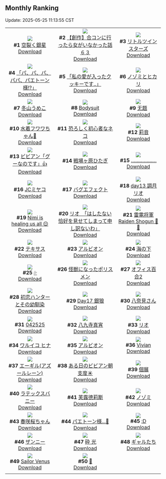 ## Monthly Ranking
Update: 2025-05-25 11:13:55 CST

|      |      |      |
| :----: | :----: | :----: |
| ![](https://i.pixiv.re/c/240x480/img-master/img/2025/04/26/00/00/10/129697024_p0_master1200.jpg)<br>**#1** [空裂く銀星](https://www.pixiv.net/artworks/129697024)<br>[Download](https://i.pixiv.re/img-original/img/2025/04/26/00/00/10/129697024_p0.jpg) | ![](https://i.pixiv.re/c/240x480/img-master/img/2025/04/25/00/00/14/129663305_p0_master1200.jpg)<br>**#2** [【創作】合コンに行ったら女がいなかった話６３](https://www.pixiv.net/artworks/129663305)<br>[Download](https://i.pixiv.re/img-original/img/2025/04/25/00/00/14/129663305_p0.png) | ![](https://i.pixiv.re/c/240x480/img-master/img/2025/04/26/12/39/48/129712576_p0_master1200.jpg)<br>**#3** [リトルツインスターズ](https://www.pixiv.net/artworks/129712576)<br>[Download](https://i.pixiv.re/img-original/img/2025/04/26/12/39/48/129712576_p0.jpg) |
| ![](https://i.pixiv.re/c/240x480/img-master/img/2025/04/26/00/07/11/129697722_p0_master1200.jpg)<br>**#4** [「パ、パ、パ、パパ、パエトーン様!?」](https://www.pixiv.net/artworks/129697722)<br>[Download](https://i.pixiv.re/img-original/img/2025/04/26/00/07/11/129697722_p0.png) | ![](https://i.pixiv.re/c/240x480/img-master/img/2025/04/26/00/00/11/129697033_p0_master1200.jpg)<br>**#5** [「私の愛が入ったクッキーです..」](https://www.pixiv.net/artworks/129697033)<br>[Download](https://i.pixiv.re/img-original/img/2025/04/26/00/00/11/129697033_p0.png) | ![](https://i.pixiv.re/c/240x480/img-master/img/2025/04/26/01/31/46/129700545_p0_master1200.jpg)<br>**#6** [ノゾミとヒカリ](https://www.pixiv.net/artworks/129700545)<br>[Download](https://i.pixiv.re/img-original/img/2025/04/26/01/31/46/129700545_p0.jpg) |
| ![](https://i.pixiv.re/c/240x480/img-master/img/2025/04/26/16/00/03/129717255_p0_master1200.jpg)<br>**#7** [冬山うめこ](https://www.pixiv.net/artworks/129717255)<br>[Download](https://i.pixiv.re/img-original/img/2025/04/26/16/00/03/129717255_p0.png) | ![](https://i.pixiv.re/c/240x480/img-master/img/2025/04/25/00/00/37/129663442_p0_master1200.jpg)<br>**#8** [Bodysuit](https://www.pixiv.net/artworks/129663442)<br>[Download](https://i.pixiv.re/img-original/img/2025/04/25/00/00/37/129663442_p0.png) | ![](https://i.pixiv.re/c/240x480/img-master/img/2025/04/27/11/03/54/129749055_p0_master1200.jpg)<br>**#9** [无题](https://www.pixiv.net/artworks/129749055)<br>[Download](https://i.pixiv.re/img-original/img/2025/04/27/11/03/54/129749055_p0.png) |
| ![](https://i.pixiv.re/c/240x480/img-master/img/2025/04/26/18/00/04/129720581_p0_master1200.jpg)<br>**#10** [水着フワワちゃん🩵](https://www.pixiv.net/artworks/129720581)<br>[Download](https://i.pixiv.re/img-original/img/2025/04/26/18/00/04/129720581_p0.png) | ![](https://i.pixiv.re/c/240x480/img-master/img/2025/04/26/19/28/51/129723931_p0_master1200.jpg)<br>**#11** [恐ろしく初心者なネコ](https://www.pixiv.net/artworks/129723931)<br>[Download](https://i.pixiv.re/img-original/img/2025/04/26/19/28/51/129723931_p0.jpg) | ![](https://i.pixiv.re/c/240x480/img-master/img/2025/04/26/00/09/48/129697833_p0_master1200.jpg)<br>**#12** [莉音](https://www.pixiv.net/artworks/129697833)<br>[Download](https://i.pixiv.re/img-original/img/2025/04/26/00/09/48/129697833_p0.jpg) |
| ![](https://i.pixiv.re/c/240x480/img-master/img/2025/04/26/00/00/39/129697232_p0_master1200.jpg)<br>**#13** [ビビアン「グーなのです」👍](https://www.pixiv.net/artworks/129697232)<br>[Download](https://i.pixiv.re/img-original/img/2025/04/26/00/00/39/129697232_p0.jpg) | ![](https://i.pixiv.re/c/240x480/img-master/img/2025/04/24/00/00/06/129630577_p0_master1200.jpg)<br>**#14** [戦場ヶ原ひたぎ](https://www.pixiv.net/artworks/129630577)<br>[Download](https://i.pixiv.re/img-original/img/2025/04/24/00/00/06/129630577_p0.png) | ![](https://i.pixiv.re/c/240x480/img-master/img/2025/04/26/00/00/24/129697144_p0_master1200.jpg)<br>**#15** [………………](https://www.pixiv.net/artworks/129697144)<br>[Download](https://i.pixiv.re/img-original/img/2025/04/26/00/00/24/129697144_p0.jpg) |
| ![](https://i.pixiv.re/c/240x480/img-master/img/2025/04/26/00/06/54/129697710_p0_master1200.jpg)<br>**#16** [JCミヤコ](https://www.pixiv.net/artworks/129697710)<br>[Download](https://i.pixiv.re/img-original/img/2025/04/26/00/06/54/129697710_p0.png) | ![](https://i.pixiv.re/c/240x480/img-master/img/2025/04/25/20/25/30/129688394_p0_master1200.jpg)<br>**#17** [バグエフェクト](https://www.pixiv.net/artworks/129688394)<br>[Download](https://i.pixiv.re/img-original/img/2025/04/25/20/25/30/129688394_p0.jpg) | ![](https://i.pixiv.re/c/240x480/img-master/img/2025/04/26/00/11/47/129697921_p0_master1200.jpg)<br>**#18** [day13 調月リオ](https://www.pixiv.net/artworks/129697921)<br>[Download](https://i.pixiv.re/img-original/img/2025/04/26/00/11/47/129697921_p0.jpg) |
| ![](https://i.pixiv.re/c/240x480/img-master/img/2025/04/26/05/53/38/129704792_p0_master1200.jpg)<br>**#19** [Nimi is healing us all 😌](https://www.pixiv.net/artworks/129704792)<br>[Download](https://i.pixiv.re/img-original/img/2025/04/26/05/53/38/129704792_p0.png) | ![](https://i.pixiv.re/c/240x480/img-master/img/2025/04/27/08/00/05/129745206_p0_master1200.jpg)<br>**#20** [リオ　「はしたない恰好を見せてしまって申し訳ないわ」](https://www.pixiv.net/artworks/129745206)<br>[Download](https://i.pixiv.re/img-original/img/2025/04/27/08/00/05/129745206_p0.jpg) | ![](https://i.pixiv.re/c/240x480/img-master/img/2025/04/26/08/00/01/129706823_p0_master1200.jpg)<br>**#21** [雷電将軍 Raiden Shogun 🍑💜](https://www.pixiv.net/artworks/129706823)<br>[Download](https://i.pixiv.re/img-original/img/2025/04/26/08/00/01/129706823_p0.png) |
| ![](https://i.pixiv.re/c/240x480/img-master/img/2025/04/25/18/19/18/129684121_p0_master1200.jpg)<br>**#22** [テキサス](https://www.pixiv.net/artworks/129684121)<br>[Download](https://i.pixiv.re/img-original/img/2025/04/25/18/19/18/129684121_p0.jpg) | ![](https://i.pixiv.re/c/240x480/img-master/img/2025/04/26/19/07/47/129723215_p0_master1200.jpg)<br>**#23** [アルビオン](https://www.pixiv.net/artworks/129723215)<br>[Download](https://i.pixiv.re/img-original/img/2025/04/26/19/07/47/129723215_p0.jpg) | ![](https://i.pixiv.re/c/240x480/img-master/img/2025/04/26/00/00/12/129697045_p0_master1200.jpg)<br>**#24** [海の下](https://www.pixiv.net/artworks/129697045)<br>[Download](https://i.pixiv.re/img-original/img/2025/04/26/00/00/12/129697045_p0.png) |
| ![](https://i.pixiv.re/c/240x480/img-master/img/2025/04/28/00/00/09/129776141_p0_master1200.jpg)<br>**#25** [💦](https://www.pixiv.net/artworks/129776141)<br>[Download](https://i.pixiv.re/img-original/img/2025/04/28/00/00/09/129776141_p0.jpg) | ![](https://i.pixiv.re/c/240x480/img-master/img/2025/04/26/00/53/08/129699361_p0_master1200.jpg)<br>**#26** [怪獣になったポリスメン](https://www.pixiv.net/artworks/129699361)<br>[Download](https://i.pixiv.re/img-original/img/2025/04/26/00/53/08/129699361_p0.jpg) | ![](https://i.pixiv.re/c/240x480/img-master/img/2025/04/25/00/00/14/129663307_p0_master1200.jpg)<br>**#27** [オフィス百合2](https://www.pixiv.net/artworks/129663307)<br>[Download](https://i.pixiv.re/img-original/img/2025/04/25/00/00/14/129663307_p0.png) |
| ![](https://i.pixiv.re/c/240x480/img-master/img/2025/04/26/19/06/36/129723173_p0_master1200.jpg)<br>**#28** [初恋ハンターとその幼馴染](https://www.pixiv.net/artworks/129723173)<br>[Download](https://i.pixiv.re/img-original/img/2025/04/26/19/06/36/129723173_p0.png) | ![](https://i.pixiv.re/c/240x480/img-master/img/2025/04/26/15/13/04/129716153_p0_master1200.jpg)<br>**#29** [Day17 銀狼](https://www.pixiv.net/artworks/129716153)<br>[Download](https://i.pixiv.re/img-original/img/2025/04/26/15/13/04/129716153_p0.jpg) | ![](https://i.pixiv.re/c/240x480/img-master/img/2025/04/27/00/00/17/129735303_p0_master1200.jpg)<br>**#30** [八奈見さん](https://www.pixiv.net/artworks/129735303)<br>[Download](https://i.pixiv.re/img-original/img/2025/04/27/00/00/17/129735303_p0.jpg) |
| ![](https://i.pixiv.re/c/240x480/img-master/img/2025/04/25/00/14/23/129664270_p0_master1200.jpg)<br>**#31** [042525](https://www.pixiv.net/artworks/129664270)<br>[Download](https://i.pixiv.re/img-original/img/2025/04/25/00/14/23/129664270_p0.jpg) | ![](https://i.pixiv.re/c/240x480/img-master/img/2025/04/28/00/00/15/129776202_p0_master1200.jpg)<br>**#32** [八九寺真宵](https://www.pixiv.net/artworks/129776202)<br>[Download](https://i.pixiv.re/img-original/img/2025/04/28/00/00/15/129776202_p0.png) | ![](https://i.pixiv.re/c/240x480/img-master/img/2025/04/24/13/52/49/129645688_p0_master1200.jpg)<br>**#33** [リオ](https://www.pixiv.net/artworks/129645688)<br>[Download](https://i.pixiv.re/img-original/img/2025/04/24/13/52/49/129645688_p0.png) |
| ![](https://i.pixiv.re/c/240x480/img-master/img/2025/04/26/11/00/05/129710273_p0_master1200.jpg)<br>**#34** [ワルイコ ヒナ](https://www.pixiv.net/artworks/129710273)<br>[Download](https://i.pixiv.re/img-original/img/2025/04/26/11/00/05/129710273_p0.png) | ![](https://i.pixiv.re/c/240x480/img-master/img/2025/04/24/22/00/05/129658609_p0_master1200.jpg)<br>**#35** [アルビオン](https://www.pixiv.net/artworks/129658609)<br>[Download](https://i.pixiv.re/img-original/img/2025/04/24/22/00/05/129658609_p0.jpg) | ![](https://i.pixiv.re/c/240x480/img-master/img/2025/04/25/09/01/14/129673313_p0_master1200.jpg)<br>**#36** [Vivian](https://www.pixiv.net/artworks/129673313)<br>[Download](https://i.pixiv.re/img-original/img/2025/04/25/09/01/14/129673313_p0.jpg) |
| ![](https://i.pixiv.re/c/240x480/img-master/img/2025/04/30/23/11/35/129659773_p0_master1200.jpg)<br>**#37** [エーギル(アズールレーン)](https://www.pixiv.net/artworks/129659773)<br>[Download](https://i.pixiv.re/img-original/img/2025/04/30/23/11/35/129659773_p0.jpg) | ![](https://i.pixiv.re/c/240x480/img-master/img/2025/04/27/21/32/21/129769398_p0_master1200.jpg)<br>**#38** [ある日のビビアン朝支度☀️](https://www.pixiv.net/artworks/129769398)<br>[Download](https://i.pixiv.re/img-original/img/2025/04/27/21/32/21/129769398_p0.png) | ![](https://i.pixiv.re/c/240x480/img-master/img/2025/04/25/00/52/31/129665567_p0_master1200.jpg)<br>**#39** [個展](https://www.pixiv.net/artworks/129665567)<br>[Download](https://i.pixiv.re/img-original/img/2025/04/25/00/52/31/129665567_p0.png) |
| ![](https://i.pixiv.re/c/240x480/img-master/img/2025/04/24/00/00/52/129630833_p0_master1200.jpg)<br>**#40** [ラテックスバニー](https://www.pixiv.net/artworks/129630833)<br>[Download](https://i.pixiv.re/img-original/img/2025/04/24/00/00/52/129630833_p0.jpg) | ![](https://i.pixiv.re/c/240x480/img-master/img/2025/04/27/19/03/41/129763084_p0_master1200.jpg)<br>**#41** [芙露德莉斯](https://www.pixiv.net/artworks/129763084)<br>[Download](https://i.pixiv.re/img-original/img/2025/04/27/19/03/41/129763084_p0.jpg) | ![](https://i.pixiv.re/c/240x480/img-master/img/2025/04/26/02/53/48/129702403_p0_master1200.jpg)<br>**#42** [ノゾミ](https://www.pixiv.net/artworks/129702403)<br>[Download](https://i.pixiv.re/img-original/img/2025/04/26/02/53/48/129702403_p0.png) |
| ![](https://i.pixiv.re/c/240x480/img-master/img/2025/04/26/00/33/21/129698765_p0_master1200.jpg)<br>**#43** [春咲桜ちゃん](https://www.pixiv.net/artworks/129698765)<br>[Download](https://i.pixiv.re/img-original/img/2025/04/26/00/33/21/129698765_p0.jpg) | ![](https://i.pixiv.re/c/240x480/img-master/img/2025/04/25/19/58/41/129687272_p0_master1200.jpg)<br>**#44** [パエトーン様...💜](https://www.pixiv.net/artworks/129687272)<br>[Download](https://i.pixiv.re/img-original/img/2025/04/25/19/58/41/129687272_p0.png) | ![](https://i.pixiv.re/c/240x480/img-master/img/2025/04/24/12/59/06/129644747_p0_master1200.jpg)<br>**#45** [:D](https://www.pixiv.net/artworks/129644747)<br>[Download](https://i.pixiv.re/img-original/img/2025/04/24/12/59/06/129644747_p0.jpg) |
| ![](https://i.pixiv.re/c/240x480/img-master/img/2025/04/24/00/30/02/129632093_p0_master1200.jpg)<br>**#46** [ザンニー](https://www.pixiv.net/artworks/129632093)<br>[Download](https://i.pixiv.re/img-original/img/2025/04/24/00/30/02/129632093_p0.jpg) | ![](https://i.pixiv.re/c/240x480/img-master/img/2025/04/25/00/00/05/129663236_p0_master1200.jpg)<br>**#47** [砕 光](https://www.pixiv.net/artworks/129663236)<br>[Download](https://i.pixiv.re/img-original/img/2025/04/25/00/00/05/129663236_p0.png) | ![](https://i.pixiv.re/c/240x480/img-master/img/2025/04/28/00/00/30/129776317_p0_master1200.jpg)<br>**#48** [ギャルたち](https://www.pixiv.net/artworks/129776317)<br>[Download](https://i.pixiv.re/img-original/img/2025/04/28/00/00/30/129776317_p0.png) |
| ![](https://i.pixiv.re/c/240x480/img-master/img/2025/04/26/01/00/01/129699575_p0_master1200.jpg)<br>**#49** [Sailor Venus](https://www.pixiv.net/artworks/129699575)<br>[Download](https://i.pixiv.re/img-original/img/2025/04/26/01/00/01/129699575_p0.png) | ![](https://i.pixiv.re/c/240x480/img-master/img/2025/04/25/00/03/33/129663761_p0_master1200.jpg)<br>**#50** [🫧](https://www.pixiv.net/artworks/129663761)<br>[Download](https://i.pixiv.re/img-original/img/2025/04/25/00/03/33/129663761_p0.png) |
|      |
